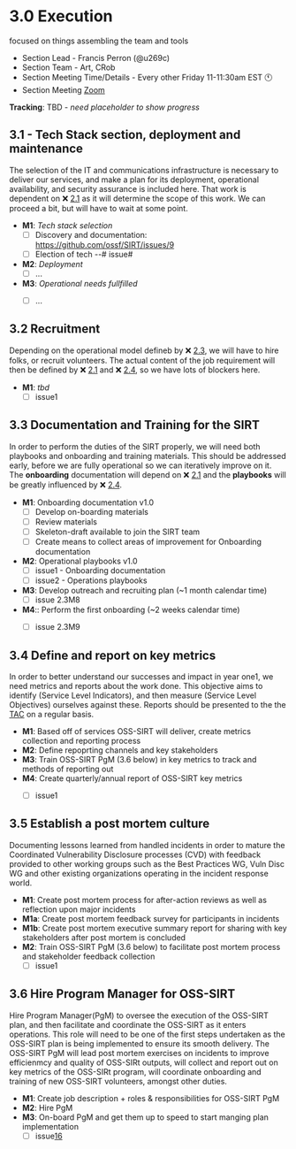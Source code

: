 # 3.0 Execution
focused on things assembling the team and tools
- Section Lead - Francis Perron (@u269c)
- Section Team - Art, CRob
- Section Meeting Time/Details - Every other Friday 11-11:30am EST :clock11:
- Section Meeting [Zoom](https://zoom.us/j/91969722711)

**Tracking**: TBD - _need placeholder to show progress_

## 3.1 - Tech Stack section, deployment and maintenance

The selection of the IT and communications infrastructure is necessary to deliver our services, and make a plan for its deployment, operational availability, and security assurance is included here. That work is dependent on :x: [2.1](https://github.com/ossf/SIRT/blob/main/plan/2.0%20Identify%20Core%20Services%20and%20Processes.md#21---identify-a-core-set-of-services) as it will determine the scope of this work. We can proceed a bit, but will have to wait at some point.

- **M1**: _Tech stack selection_
  - [ ] Discovery and documentation: https://github.com/ossf/SIRT/issues/9
  - [ ] Election of tech --# issue#
- **M2**: _Deployment_
  - [ ] ...
- **M3**: _Operational needs fullfilled_
  - [ ] ...


## 3.2 Recruitment

Depending on the operational model defineb by :x: [2.3](https://github.com/ossf/SIRT/blob/main/plan/2.0%20Identify%20Core%20Services%20and%20Processes.md#23-define-expectations-including-vetting-process-and-ethics-agreement-and-determine-the-necessary-skills-and-experience-that-will-be-required-of-each-incident-responder-as-part-of-the-sirts-processes-onboarding-and-shadowing-programs), we will have to hire folks, or recruit volunteers. The actual content of the job requirement will then be defined by :x: [2.1](https://github.com/ossf/SIRT/blob/main/plan/2.0%20Identify%20Core%20Services%20and%20Processes.md#22-define-conditions-and-triage-criteria-for-the-services-offered-by-the-sirt-this-list-will-be-maintained-and-actively-updated-in-a-centralized-public-location-on-the-internet) and :x: [2.4](https://github.com/ossf/SIRT/blob/main/plan/2.0%20Identify%20Core%20Services%20and%20Processes.md#24-design-an-engagement-model-for-incident-responders-which-addresses-things-such-as), so we have lots of blockers here.

- **M1**: _tbd_
  - [ ] issue1

## 3.3 Documentation and Training for the SIRT

In order to perform the duties of the SIRT properly, we will need both playbooks and onboarding and training materials. This should be addressed early, before we are fully operational so we can iteratively improve on it. The **onboarding** documentation will depend on :x: [2.1](https://github.com/ossf/SIRT/blob/main/plan/2.0%20Identify%20Core%20Services%20and%20Processes.md#22-define-conditions-and-triage-criteria-for-the-services-offered-by-the-sirt-this-list-will-be-maintained-and-actively-updated-in-a-centralized-public-location-on-the-internet) and the **playbooks** will be greatly influenced by :x: [2.4](https://github.com/ossf/SIRT/blob/main/plan/2.0%20Identify%20Core%20Services%20and%20Processes.md#24-design-an-engagement-model-for-incident-responders-which-addresses-things-such-as).

- **M1**: Onboarding documentation v1.0
  - [ ] Develop on-boarding materials
  - [ ] Review materials
  - [ ] Skeleton-draft available to join the SIRT team
  - [ ] Create means to collect areas of improvement for Onboarding documentation
- **M2**: Operational playbooks v1.0
  - [ ] issue1 - Onboarding documentation
  - [ ] issue2 - Operations playbooks
- **M3**: Develop outreach and recruiting plan (~1 month calendar time)
  - [ ] issue 2.3M8
- **M4**:: Perform the first onboarding (~2 weeks calendar time)
  - [ ]  issue 2.3M9


## 3.4 Define and report on key metrics

In order to better understand our successes and impact in year one1, we need metrics and reports about the work done. This objective aims to identify (Service Level Indicators), and then measure (Service Level Objectives) ourselves against these. Reports should be presented to the the [TAC](https://github.com/ossf/tac) on a regular basis.

- **M1**: Based off of services OSS-SIRT will deliver, create metrics collection and reporting process
- **M2**: Define repoprting channels and key stakeholders
- **M3**: Train OSS-SIRT PgM (3.6 below) in key metrics to track and methods of reporting out
- **M4**: Create quarterly/annual report of OSS-SIRT key metrics
  - [ ] issue1


## 3.5 Establish a post mortem culture

Documenting lessons learned from handled incidents in order to mature the Coordinated Vulnerability Disclosure processes (CVD) with feedback provided to other working groups such as the Best Practices WG, Vuln Disc WG and other existing organizations operating in the incident response world.

- **M1**: Create post mortem process for after-action reviews as well as reflection upon major incidents
- **M1a**: Create post mortem feedback survey for participants in incidents
- **M1b**: Create post mortem executive summary report for sharing with key stakeholders after post mortem is concluded
- **M2**: Train OSS-SIRT PgM (3.6 below) to facilitate post mortem process and stakeholder feedback collection
  - [ ] issue1

## 3.6 Hire Program Manager for OSS-SIRT

Hire Program Manager(PgM) to oversee the execution of the OSS-SIRT plan, and then facilitate and coordinate the OSS-SIRT as it enters operations.  This role will need to be one of the first steps undertaken as the OSS-SIRT plan is being implemented to ensure its smooth delivery.  The OSS-SIRT PgM will lead post mortem exercises on incidents to improve efficienmcy and quality of OSS-SIRt outputs, will collect and report out on key metrics of the OSS-SIRt program, will coordinate onboarding and training of new OSS-SIRT volunteers, amongst other duties.

- **M1**: Create job description + roles & responsibilities for OSS-SIRT PgM
- **M2**: Hire PgM
- **M3**: On-board PgM and get them up to speed to start manging plan implementation
  - [ ] issue[16](https://github.com/ossf/SIRT/issues/16)
